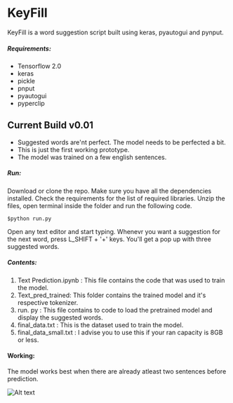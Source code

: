 # KeyFill

KeyFill is a word suggestion script built using keras, pyautogui and pynput.

##### Requirements:
  - Tensorflow 2.0
  - keras
  - pickle
  - pnput
  - pyautogui
  - pyperclip

## Current Build v0.01

  - Suggested words are'nt perfect. The model needs to be perfected a bit.
  - This is just the first working prototype.
  - The model was trained on a few english sentences.
 
##### Run: 
Download or clone the repo. 
Make sure you have all the dependencies installed. Check the requirements for the list of required libraries.
Unzip the files, open terminal inside the folder and run the following code.
``` 
$python run.py
```
Open any text editor and start typing. Whenevr you want a suggestion for the next word, press L_SHIFT + '+' keys. You'll get a pop up with three suggested words.

##### Contents:
1. Text Prediction.ipynb  : This file contains the code that was used to train the model. 
2. Text_pred_trained: This folder contains the trained model and it's respective tokenizer.
3. run. py :  This file contains to code to load the pretrained model and display the suggested words.
4. final_data.txt : This is the dataset used to train the model. 
5. final_data_small.txt : I advise you to use this if your ran capacity is 8GB or less. 

#### Working:
The model works best when there are already atleast two sentences before prediction.

![Alt text](https://github.com/santoshdkolur/KeyFill/blob/master/assets/Work.png)

